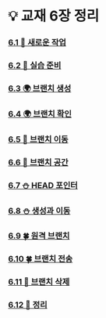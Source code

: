 💡 교재 6장 정리
=
###  [6.1 🚀 새로운 작업]()
###  [6.2 🚀 실습 준비]()
###  [6.3 🌍 브랜치 생성]()
###  [6.4 🌍 브랜치 확인]()
###  [6.5 🌊 브랜치 이동](https://github.com/QBteamOSS/OSS_Assignments/blob/main/organize_chapter6/6.5.md)
###  [6.6 🌊 브랜치 공간](https://github.com/QBteamOSS/OSS_Assignments/blob/main/organize_chapter6/6.6.md)
###  [6.7 ⛄ HEAD 포인터]()
###  [6.8 ⛄ 생성과 이동]()
###  [6.9 🍀 원격 브랜치](https://github.com/QBteamOSS/OSS_Assignments/blob/main/organize_chapter6/6.9.md)
### [6.10 🍀 브랜치 전송](https://github.com/QBteamOSS/OSS_Assignments/blob/main/organize_chapter6/6.10.md)
### [6.11 🎈 브랜치 삭제](https://github.com/QBteamOSS/OSS_Assignments/blob/main/organize_chapter6/6.11.md)
### [6.12 🎈 정리](https://github.com/QBteamOSS/OSS_Assignments/blob/main/organize_chapter6/6.12.md)
